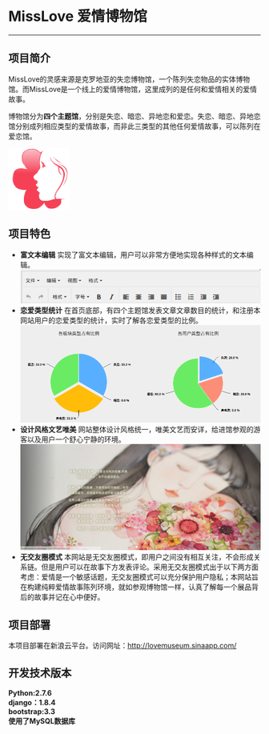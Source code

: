 # MissLove 爱情博物馆

***
## 项目简介
MissLove的灵感来源是克罗地亚的失恋博物馆，一个陈列失恋物品的实体博物馆。而MissLove是一个线上的爱情博物馆，这里成列的是任何和爱情相关的爱情故事。

博物馆分为**四个主题馆**，分别是失恋、暗恋、异地恋和爱恋。失恋、暗恋、异地恋馆分别成列相应类型的爱情故事，而非此三类型的其他任何爱情故事，可以陈列在爱恋馆。

![logo](readme_media/logo.png)


## 项目特色

- **富文本编辑**
实现了富文本编辑，用户可以非常方便地实现各种样式的文本编辑。
![富文本](readme_media/edit.jpg)
- **恋爱类型统计**
在首页底部，有四个主题馆发表文章文章数目的统计，和注册本网站用户的恋爱类型的统计，实时了解各恋爱类型的比例。
![](readme_media/lovepercentage.png)
- **设计风格文艺唯美**
网站整体设计风格统一，唯美文艺而安详，给进馆参观的游客以及用户一个舒心宁静的环境。
![](readme_media/main.png)
- **无交友圈模式**
本网站是无交友圈模式，即用户之间没有相互关注，不会形成关系链。但是用户可以在故事下方发表评论。采用无交友圈模式出于以下两方面考虑：爱情是一个敏感话题，无交友圈模式可以充分保护用户隐私；本网站旨在构建纯粹爱情故事陈列环境，就如参观博物馆一样，认真了解每一个展品背后的故事并记在心中便好。

## 项目部署
本项目部署在新浪云平台。访问网址：http://lovemuseum.sinaapp.com/


## 开发技术版本

**Python:2.7.6   
django：1.8.4   
bootstrap:3.3    
使用了MySQL数据库**
